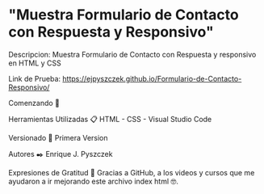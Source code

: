 # "Muestra Formulario de Contacto con Respuesta y Responsivo"

Descripcion: Muestra Formulario de Contacto con Respuesta y responsivo en HTML y CSS

Link de Prueba: https://ejpyszczek.github.io/Formulario-de-Contacto-Responsivo/

Comenzando 🚀

Herramientas Utilizadas 📋
HTML - CSS - Visual Studio Code

Versionado 📌
Primera Version

Autores ✒️
Enrique J. Pyszczek 

Expresiones de Gratitud 🎁
Gracias a GitHub, a los videos y cursos que me ayudaron a ir mejorando este archivo index html 🤓.
